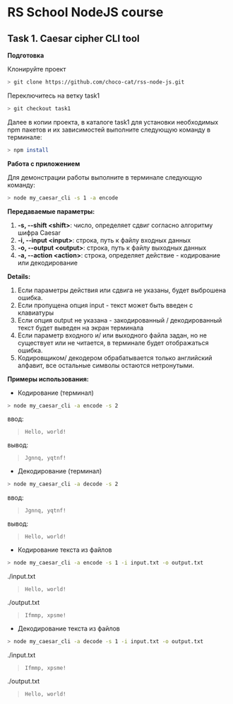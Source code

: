 # RS School NodeJS course 
## Task 1. Caesar cipher CLI tool

**Подготовка**

Клонируйте проект 
```bash
> git clone https://github.com/choco-cat/rss-node-js.git
```
Переключитесь на ветку task1
```bash
> git checkout task1
```
Далее в копии проекта, в каталоге task1 для установки необходимых npm пакетов и их зависимостей выполните следующую команду в терминале:
```bash
> npm install
```

**Работа с приложением**

Для демонстрации работы выполните в терминале следующую команду:
```bash 
> node my_caesar_cli -s 1 -a encode
```

**Передаваемые параметры:**
1.  **-s, --shift \<shift>**: число, определяет сдвиг согласно алгоритму шифра Caesar
2.  **-i, --input \<input>**: строка, путь к файлу входных данных
3.  **-o, --output \<output>**: строка, путь к файлу выходных данных
4.  **-a, --action \<action>**: строка, определяет действие - кодирование или декодирование

**Details:**

1. Если параметры действия или сдвига не указаны, будет выброшена ошибка.
2. Если пропущена опция input - текст может быть введен с клавиатуры
3. Если опция output не указана - закодированный / декодированный текст будет выведен на экран терминала
4. Если параметр входного и/ или выходного файла задан, но не существует или не читается, в терминале будет отображаться ошибка.
5. Кодировщиком/ декодером обрабатывается только английский алфавит, все остальные символы остаются нетронутыми.

**Примеры использования:**
- Кодирование (терминал)
```bash
> node my_caesar_cli -a encode -s 2
```
ввод:
> `Hello, world!`

вывод:
> `Jgnnq, yqtnf!`

- Декодирование (терминал)
```bash
> node my_caesar_cli -a decode -s 2
```
ввод:
> `Jgnnq, yqtnf!`

вывод:
> `Hello, world!`

- Кодирование текста из файлов
```bash
> node my_caesar_cli -a encode -s 1 -i input.txt -o output.txt
```
./input.txt
> `Hello, world!`

./output.txt
> `Ifmmp, xpsme!`


- Декодирование текста из файлов
```bash
> node my_caesar_cli -a decode -s 1 -i input.txt -o output.txt
```
./input.txt
> `Ifmmp, xpsme!`

./output.txt
> `Hello, world!`
